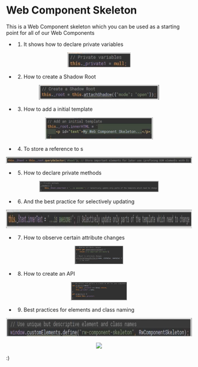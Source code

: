 # **Web Component Skeleton**

This is a Web Component skeleton which you can be used as a starting point for all of our Web Components

- 1. It shows how to declare private variables

<p align="center"> 
<img src="images/private-variables.png" 
widht="40" height="40"> 
</p>
<!-- <img src="images/private-variables.png" widht="40" height="40"> -->

- 2. How to create a Shadow Root

<p align="center"> 
<img src="images/create-shadow-root.png" 
widht="40" height="40"> 
</p>

- 3. How to add a initial template

<p align="center"> 
<img src="images/initial-template.png" 
widht="60" height="60"> 
</p>

- 4. To store a reference to s

<p align="center"> 
<img src="images/store-reference.png" 
widht="120" > 
</p>

- 5. How to declare private methods

<p align="center"> 
<img src="images/private-methods.png" 
widht="30" height="30"> 
</p>

- 6. And the best practice for selectively updating

<p align="center"> 
<img src="images/best-practice.png" widht="50" height="50" > 
</p>

- 7. How to observe certain attribute changes

<p align="center">
<img src="images/attribute-changes.png" widht="50" height="50" > 
</p>

- 8. How to create an API

<p align="center"> 
<img src="images/create-api.png" widht="50" height="50" > 
</p>

- 9. Best practices for elements and class naming

<p align="center">
<img src="images/best-practices-2.png" widht="50" height="50" > 
</p>

<p align="center"> 
<img src="https://media.giphy.com/media/26u4lOMA8JKSnL9Uk/giphy.gif" width="200">
</p>

:)
